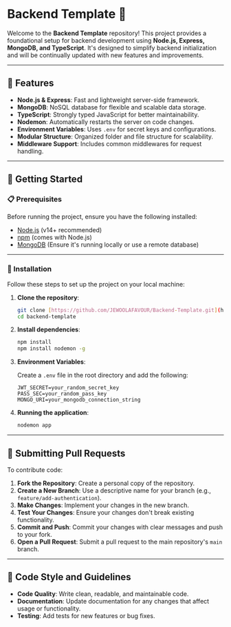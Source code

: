 # Backend Template 🚀

Welcome to the **Backend Template** repository! This project provides a foundational setup for backend development using **Node.js, Express, MongoDB, and TypeScript**. It's designed to simplify backend initialization and will be continually updated with new features and improvements.

---

## 📌 Features

-   **Node.js & Express**: Fast and lightweight server-side framework.
-   **MongoDB**: NoSQL database for flexible and scalable data storage.
-   **TypeScript**: Strongly typed JavaScript for better maintainability.
-   **Nodemon**: Automatically restarts the server on code changes.
-   **Environment Variables**: Uses `.env` for secret keys and configurations.
-   **Modular Structure**: Organized folder and file structure for scalability.
-   **Middleware Support**: Includes common middlewares for request handling.

---

## 🚀 Getting Started

### 📋 Prerequisites

Before running the project, ensure you have the following installed:

-   [Node.js](https://nodejs.org/) (v14+ recommended)
-   [npm](https://www.npmjs.com/) (comes with Node.js)
-   [MongoDB](https://www.mongodb.com/) (Ensure it's running locally or use a remote database)

---

### 🔧 Installation

Follow these steps to set up the project on your local machine:

1.  **Clone the repository**:

    ```bash
    git clone [https://github.com/JEWOOLAFAVOUR/Backend-Template.git](https://github.com/JEWOOLAFAVOUR/Backend-Template.git)
    cd backend-template
    ```

2.  **Install dependencies**:

    ```bash
    npm install
    npm install nodemon -g
    ```

3.  **Environment Variables**:

    Create a `.env` file in the root directory and add the following:

    ```env
    JWT_SECRET=your_random_secret_key
    PASS_SEC=your_random_pass_key
    MONGO_URI=your_mongodb_connection_string
    ```

4.  **Running the application**:

    ```bash
    nodemon app
    ```

---

## 🤝 Submitting Pull Requests

To contribute code:

1.  **Fork the Repository**: Create a personal copy of the repository.
2.  **Create a New Branch**: Use a descriptive name for your branch (e.g., `feature/add-authentication`).
3.  **Make Changes**: Implement your changes in the new branch.
4.  **Test Your Changes**: Ensure your changes don't break existing functionality.
5.  **Commit and Push**: Commit your changes with clear messages and push to your fork.
6.  **Open a Pull Request**: Submit a pull request to the main repository's `main` branch.

---

## 📝 Code Style and Guidelines

-   **Code Quality**: Write clean, readable, and maintainable code.
-   **Documentation**: Update documentation for any changes that affect usage or functionality.
-   **Testing**: Add tests for new features or bug fixes.
